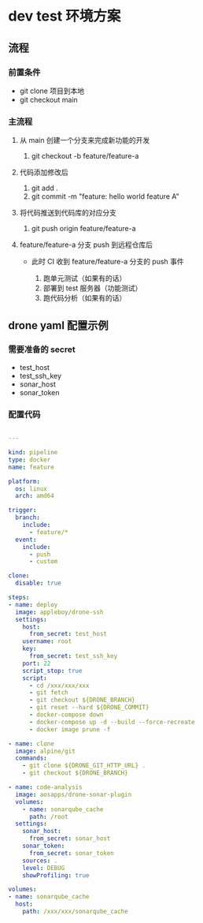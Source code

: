 <!-- ---
hide:
  - footer
--- -->

# dev test 环境方案

## 流程

### 前置条件

- git clone 项目到本地
- git checkout main

### 主流程

1. 从 main 创建一个分支来完成新功能的开发 
   
      1. git checkout -b feature/feature-a

2. 代码添加修改后
   
      1. git add . 
      2. git commit -m "feature: hello world feature A"
   
3. 将代码推送到代码库的对应分支

      1. git push origin feature/feature-a

4. feature/feature-a 分支 push 到远程仓库后

      - 此时 CI 收到 feature/feature-a 分支的 push 事件

          1. 跑单元测试（如果有的话）
          2. 部署到 test 服务器（功能测试）
          3. 跑代码分析（如果有的话）


## drone yaml 配置示例

### 需要准备的 secret

- test_host
- test_ssh_key
- sonar_host
- sonar_token

### 配置代码

```yaml

---

kind: pipeline
type: docker
name: feature

platform:
  os: linux
  arch: amd64

trigger:
  branch:
    include:
      - feature/*
  event:
    include:
      - push
      - custom

clone:
  disable: true

steps:
- name: deploy
  image: appleboy/drone-ssh
  settings:
    host:
      from_secret: test_host
    username: root
    key:
      from_secret: test_ssh_key
    port: 22
    script_stop: true
    script:
      - cd /xxx/xxx/xxx
      - git fetch
      - git checkout ${DRONE_BRANCH}
      - git reset --hard ${DRONE_COMMIT}
      - docker-compose down
      - docker-compose up -d --build --force-recreate
      - docker image prune -f

- name: clone
  image: alpine/git
  commands:
    - git clone ${DRONE_GIT_HTTP_URL} .
    - git checkout ${DRONE_BRANCH}

- name: code-analysis
  image: aosapps/drone-sonar-plugin
  volumes:
    - name: sonarqube_cache
      path: /root
  settings:
    sonar_host:
      from_secret: sonar_host
    sonar_token:
      from_secret: sonar_token
    sources: .
    level: DEBUG
    showProfiling: true

volumes:
- name: sonarqube_cache
  host:
    path: /xxx/xxx/sonarqube_cache
```